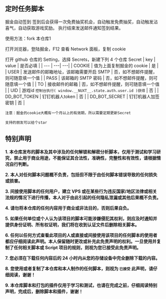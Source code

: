 ## 定时任务脚本

掘金自动签到 签到后会获得一次免费抽奖机会，自动触发免费抽奖，自动触发沾喜气，自动获取游戏奖励。
执行结束发送邮件通知签到结果。

使用方法：fork 本仓库1

打开浏览器，登陆掘金，F12 查看 Network 面板，复制 cookie

打开 github 仓库的 Setting，选择 Secrets，新建下列 4 个仓库 Secret
| key | value | 是否必填 |
| --- | ---| ---|
| COOKIE | 值为上面复制掘金的 cookie | 是 |
| USER | 发送邮件的邮箱地址，该邮箱需要开启 SMTP | 否，如不想邮件提醒，则可随意填一个值 |
| PASS | 该邮箱的 SMTP 密码 | 否，如不想邮件提醒，则可随意填一个值 |
| TO | 接收邮件的邮箱 | 否，如不想邮件提醒，则可随意填一个值 |
| UID | 游戏id `控制台执行( window.__NUXT__.state.auth.user.id )获得` | 否 |
| DD_BOT_TOKEN | 钉钉机器人token | 否 |
| DD_BOT_SECRET | 钉钉机器人加签密钥 | 否 |

`注意：掘金的cookie大概有一个月以上的有效期，所以需要定期更新Secret`

`支持的朋友可以给个star`

## 特别声明

**1. 本仓库发布的脚本及其中涉及的任何解锁和解密分析脚本，仅用于测试和学习研究，禁止用于商业用途，不能保证其合法性，准确性，完整性和有效性，请根据情况自行判断。**

**2. 本人对任何脚本问题概不负责，包括但不限于由任何脚本错误导致的任何损失或损害。**

**3. 间接使用脚本的任何用户，建立 VPS 或在某些行为违反国家/地区法律或相关法规的情况下进行传播，本人对于由此引起的任何隐私泄漏或其他后果概不负责。**

**4. 请勿将本仓库的任何内容用于商业或非法目的，否则后果自负。**

**5. 如果任何单位或个人认为该项目的脚本可能涉嫌侵犯其权利，则应及时通知并提供身份证明、所有权证明，我们将在收到认证文件后删除相关脚本。**

**6. 任何以任何方式查看此项目的人或直接或间接使用该项目的任何脚本的使用者都应仔细阅读此声明。本人保留随时更改或补充此免责声明的权利。一旦使用并复制了任何相关脚本或 Script 项目的规则，则视为您已接受此免责声明。**

**7. 您必须在下载任何内容后的 24 小时内从您的存储设备中完全删除下载的内容。**

**8. 您使用或者复制了本仓库和本人制作的任何脚本，则视为 `已接受` 此声明，请仔细阅读，谢谢！**

**9. 本仓库脚本和打包的插件仅用于学习和测试，也请在完成之前，仔细阅读特别声明，完成后，删除脚本和插件，谢谢！**
